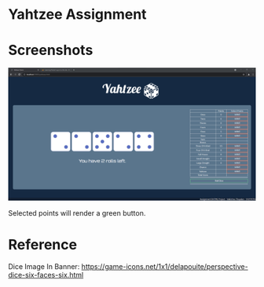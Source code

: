 ﻿# Yahtzee Assignment


# Screenshots
![Alt text](https://github.com/Vakishna/yahtzee_coding_assignment/blob/master/images/UpdatedInterface.png?raw=true "Gameplay")

Selected points will render a green button.


# Reference
Dice Image In Banner: https://game-icons.net/1x1/delapouite/perspective-dice-six-faces-six.html